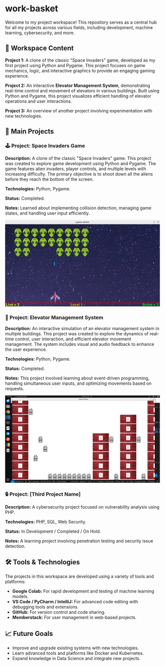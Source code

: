 
# work-basket
Welcome to my project workspace! This repository serves as a central hub for all my projects across various fields, including development, machine learning, cybersecurity, and more.

## 📁 Workspace Content
**Project 1:** A clone of the classic "Space Invaders" game, developed as my first project using Python and Pygame. This project focuses on game mechanics, logic, and interactive graphics to provide an engaging gaming experience.

**Project 2:** An interactive **Elevator Management System**, demonstrating real-time control and movement of elevators in various buildings. Built using Python and Pygame, this project visualizes efficient handling of elevator operations and user interactions.

**Project 3:** An overview of another project involving experimentation with new technologies.

## 🚀 Main Projects

### 🕹️ Project: Space Invaders Game
**Description:** A clone of the classic "Space Invaders" game. This project was created to explore game development using Python and Pygame. The game features alien invaders, player controls, and multiple levels with increasing difficulty. The primary objective is to shoot down all the aliens before they reach the bottom of the screen.

**Technologies:** Python, Pygame.

**Status:** Completed.

**Notes:** Learned about implementing collision detection, managing game states, and handling user input efficiently.

![Space Invaders](https://github.com/yakkovwaxelbom/work-basket/blob/main/projects/space%20invader/assets/graphics/game_play.png)

### 🏢 Project: Elevator Management System
**Description:** An interactive simulation of an elevator management system in multiple buildings. This project was created to explore the dynamics of real-time control, user interaction, and efficient elevator movement management. The system includes visual and audio feedback to enhance the user experience.

**Technologies:** Python, Pygame.

**Status:** Completed.

**Notes:** This project involved learning about event-driven programming, handling simultaneous user inputs, and optimizing movements based on requests.

![Elevator Management](https://github.com/yakkovwaxelbom/work-basket/blob/main/projects/elevator-management-system/public/play.png)

### 🔒 Project: [Third Project Name]
**Description:** A cybersecurity project focused on vulnerability analysis using PHP.

**Technologies:** PHP, SQL, Web Security.

**Status:** In Development / Completed / On Hold.

**Notes:** A learning project involving penetration testing and security issue detection.

## 🛠️ Tools & Technologies
The projects in this workspace are developed using a variety of tools and platforms:

- **Google Colab:** For rapid development and testing of machine learning models.
- **VS Code / PyCharm / IntelliJ:** For advanced code editing with debugging tools and extensions.
- **GitHub:** For version control and code sharing.
- **Memberstack:** For user management in web-based projects.

## 📈 Future Goals
- Improve and upgrade existing systems with new technologies.
- Learn advanced tools and platforms like Docker and Kubernetes.
- Expand knowledge in Data Science and integrate new projects.

